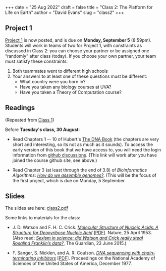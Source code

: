 +++
date = "25 Aug 2022"
draft = false
title = "Class 2: The Platform for Life on Earth"
author = "David Evans"
slug = "class2"
+++

## Project 1

[Project 1](/project1) is now posted, and is due on **Monday,
September 5** (8:59pm). Students will work in teams of two for Project
1, with constraints as discussed in Class 2: you can choose your
partner or be assigned one “randomly” after class (today). If you
choose your own partner, your team must satisfy these constraints:

1. Both teammates went to different high schools
2. Your answers to at least one of these questions must be different:
   - What country were you born in?
   - Have you taken any biology courses at UVA?
   - Have you taken a Theory of Computation course?

## Readings

(Repeated from [Class 1](/class1))

Before **Tuesday's class, 30 August**:

- Read Chapters 1 -- 10 of Hubert's [The DNA
  Book](https://berthub.eu/dna-book/toc-real/) (the chapters are very
  short and interesting, so its not as much as it sounds). To access the early version
  of this book that we have access to, you will need the login
  information from [github discussions](https://github.com/computingbiology/fall2022/discussions/3). (This link will work after you have joined the course github site, see above.)

- Read Chapter 3 (at least through the end of 3.8) of _Bioinformatics
Algorithms_: [_How do we assemble genomes?_](//www.bioinformaticsalgorithms.org/bioinformatics-chapter-3). (This will be the focus of the first project, which is due on Monday, 5 September.


## Slides
 
The slides are here: [class2.pdf](https://www.dropbox.com/s/rzbrepfg19eqov3/csbio-class2.pdf?dl=0)

Some links to materials for the class:

- J. D. Watson and F. H. C. Crick. [_Molecular Structure of Nucleic Acids: A Structure for Deoxyribose Nucleic Acid_](https://www.nature.com/articles/171737a0) [[PDF](https://www.nature.com/articles/171737a0.pdf)]. Nature, 25 April 1953. (Also read: [_Sexism in science: did Watson and Crick really steal Rosalind Franklin’s data?_](https://www.theguardian.com/science/2015/jun/23/sexism-in-science-did-watson-and-crick-really-steal-rosalind-franklins-data), The Guardian, 23 June 2015.)

- F. Sanger, S. Nicklen, and A. R. Coulson. [_DNA sequencing with chain-terminating inhibitors_](https://www.ncbi.nlm.nih.gov/labs/pmc/articles/PMC431765/) [[PDF](https://www.ncbi.nlm.nih.gov/labs/pmc/articles/PMC431765/pdf/pnas00043-0271.pdf)]. Proceedings on the National Academy of Sciences of the United States of America, December 1977.


